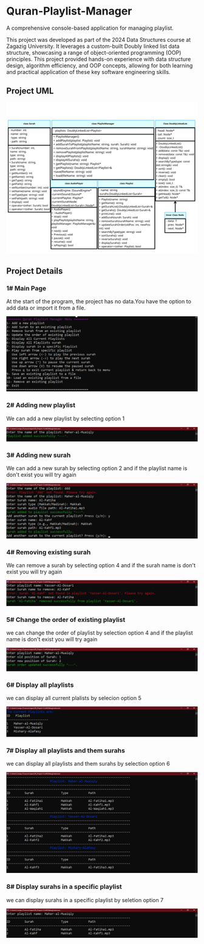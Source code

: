 # Quran-Playlist-Manager

A comprehensive console-based application for managing playlist.

This project was developed as part of the 2024 Data Structures course at Zagazig University. It leverages a custom-built Doubly linked list data structure, showcasing a range of object-oriented programming (OOP) principles. This project provided hands-on experience with data structure design, algorithm efficiency, and OOP concepts, allowing for both learning and practical application of these key software engineering skills.

## Project UML

![Project UML](Images/UML.png)

## Project Details

 ### 1# Main Page
 At the start of the program, the project has no data.You have the option to add data or import it from a file.

![Main Page](Images/main.png)

 ### 2# Adding new playlist
 We can add a new playlist by selecting option 1
 
![Adding new playlist](Images/1.png)

 ### 3# Adding new surah
 We can add a new surah by selecting option 2 and if the playlist name is don't exist you will try again
 
![Adding new surah](Images/2.png)

 ### 4# Removing existing surah 
 We can remove a surah by selecting option 4 and if the surah name  is don't exist you will try again

![Removing existing surah](Images/3.png)

 ### 5# Change the order of existing playlist 
 we can change the order of playlist by selection option 4 and if the playlist name  is don't exist you will try again
 
![Change the order of existing playlist](Images/4.png)

 ### 6# Display all playlists 
 we can display all current plalists by selecion option 5

![Display all playlists ](Images/5.png)

 ### 7# Display all playlists and them surahs
 we can display all playlists and them surahs by selection option 6

![Display all playlists and them surahs](Images/6.png)
 
 ### 8# Display surahs in a specific playlist
 we can display surahs in a specific playlist by seletion option 7

![Display surahs in a specific playlist](Images/7.png)

 






